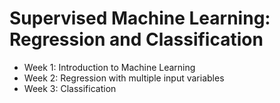 # Supervised Machine Learning: Regression and Classification

* Week 1: Introduction to Machine Learning
* Week 2: Regression with multiple input variables
* Week 3: Classification
